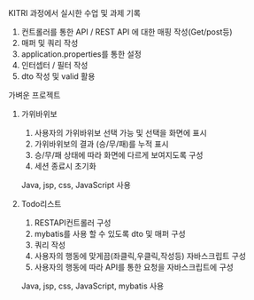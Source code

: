 KITRI 과정에서 실시한 수업 및 과제 기록


1. 컨트롤러를 통한 API / REST API 에 대한 매핑 작성(Get/post등)
2. 매퍼 및 쿼리 작성
3. application.properties를 통한 설정
4. 인터셉터 / 필터 작성
5. dto 작성 및 valid 활용

가벼운 프로젝트
1. 가위바위보
   1. 사용자의 가위바위보 선택 가능 및 선택을 화면에 표시
   2. 가위바위보의 결과 (승/무/패)를 누적 표시
   3. 승/무/패 상태에 따라 화면에 다르게 보여지도록 구성
   4. 세션 종료시 초기화
   
   Java, jsp, css, JavaScript 사용

2. Todo리스트
   1. RESTAPI컨트롤러 구성
   2. mybatis를 사용 할 수 있도록 dto 및 매퍼 구성
   3. 쿼리 작성
   4. 사용자의 행동에 맞게끔(좌클릭,우클릭,작성등) 자바스크립트 구성
   5. 사용자의 행동에 따라 API를 통한 요청을 자바스크립트에 구성

   Java, jsp, css, JavaScript, mybatis 사용